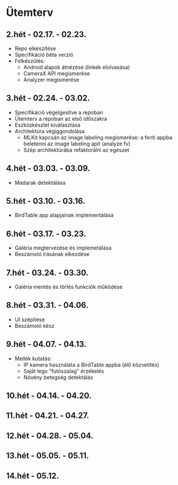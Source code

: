 # Ütemterv

## 2.hét - 02.17. - 02.23.

* Repo elkészítése
* Specifikáció béta verzió
* Felkészülés:
    * Android alapok átnézése (linkek elolvasása)
    * CameraX API megismerése
    * Analyzer megismerése


## 3.hét - 02.24. - 03.02.

* Specifikáció végelgesítve a repoban
* Ütemterv a repoban az első időszakra
* Eszközkészlet kiválasztása
* Architektúra végiggondolása
    * MLKit kapcsán az image labeling megismerése: a fenti appba beletenni az image labeling apit (analyze fv)
    * Szép architektúrába refaktorálni az egészet

## 4.hét - 03.03. - 03.09.
* Madarak detektálása
## 5.hét - 03.10. - 03.16.
* BirdTable app alapjainak implementálása
## 6.hét - 03.17. - 03.23.
* Galéria megtervezése és implemetálása
* Beszámoló írásának elkezdése
## 7.hét - 03.24. - 03.30.
* Galéria mentés és törlés funkciók működése
## 8.hét - 03.31. - 04.06.
* UI szépítése
* Beszámoló kész
## 9.hét - 04.07. - 04.13.
* Mellék kutatás: 
    * IP kamera használata a BirdTable appba (élő közvetítés)
    * Saját lego "futószalag" érzékelés
    * Növény betegség detektálás
## 10.hét - 04.14. - 04.20.
## 11.hét - 04.21. - 04.27.
## 12.hét - 04.28. - 05.04.
## 13.hét - 05.05. - 05.11.
## 14.hét - 05.12.